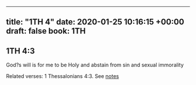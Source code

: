 
---
title: "1TH 4"
date: 2020-01-25 10:16:15 +00:00
draft: false
book: 1TH
---

## 1TH 4:3

God?s will is for me to be Holy and abstain from sin and sexual immorality

Related verses: 1 Thessalonians 4:3. See [notes](https://my.bible.com/notes/3349498825408242631)

